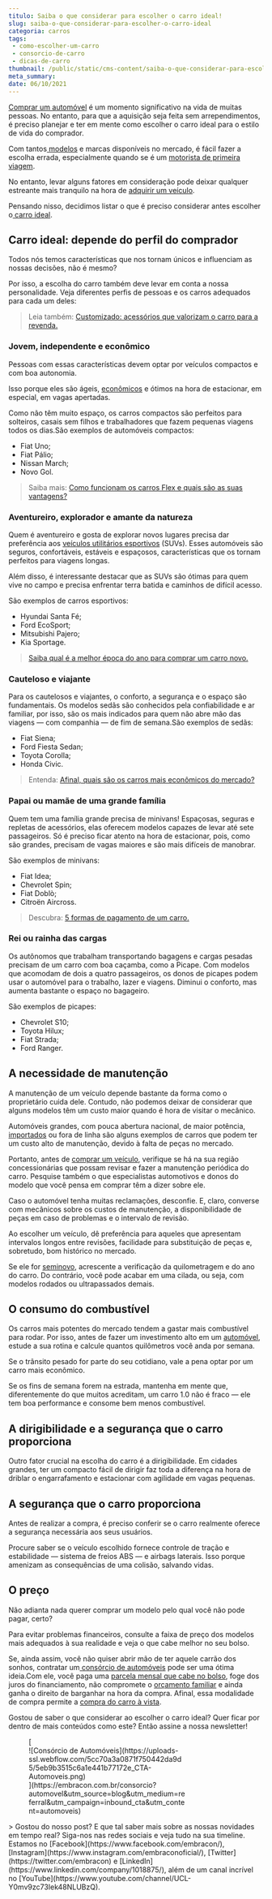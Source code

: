 ```yaml
---
titulo: Saiba o que considerar para escolher o carro ideal!
slug: saiba-o-que-considerar-para-escolher-o-carro-ideal
categoria: carros
tags:
 - como-escolher-um-carro
 - consorcio-de-carro
 - dicas-de-carro
thumbnail: /public/static/cms-content/saiba-o-que-considerar-para-escolher-o-carro-ideal.jpg
meta_summary: 
date: 06/10/2021
---
```

[Comprar um automóvel](https://www.embracon.com.br/blog/carro-seminovo-guia-completo-para-comprar) é um momento significativo na vida de muitas pessoas. No entanto, para que a aquisição seja feita sem arrependimentos, é preciso planejar e ter em mente como escolher o carro ideal para o estilo de vida do comprador.

Com tantos[ modelos](https://www.embracon.com.br/blog/os-4-modelos-de-carro-mais-esperados-para-2020) e marcas disponíveis no mercado, é fácil fazer a escolha errada, especialmente quando se é um [motorista de primeira viagem](https://www.embracon.com.br/blog/primeiro-carro-como-acertar-na-escolha).

No entanto, levar alguns fatores em consideração pode deixar qualquer estreante mais tranquilo na hora de [adquirir um veículo](https://www.embracon.com.br/consorcio-de-carros).

Pensando nisso, decidimos listar o que é preciso considerar antes escolher o[ carro ideal](https://www.embracon.com.br/blog/afinal-existe-consorcio-de-carros-importados).

Carro ideal: depende do perfil do comprador
-------------------------------------------

Todos nós temos características que nos tornam únicos e influenciam as nossas decisões, não é mesmo?

Por isso, a escolha do carro também deve levar em conta a nossa personalidade. Veja diferentes perfis de pessoas e os carros adequados para cada um deles:

> Leia também: [Customizado: acessórios que valorizam o carro para a revenda.](https://www.embracon.com.br/blog/customizado-acessorios-que-valorizam-o-carro-para-a-revenda)

### Jovem, independente e econômico

Pessoas com essas características devem optar por veículos compactos e com boa autonomia.

Isso porque eles são ágeis, [econômicos](https://www.embracon.com.br/blog/afinal-quais-sao-os-carros-mais-economicos-do-mercado) e ótimos na hora de estacionar, em especial, em vagas apertadas.

Como não têm muito espaço, os carros compactos são perfeitos para solteiros, casais sem filhos e trabalhadores que fazem pequenas viagens todos os dias.São exemplos de automóveis compactos:

- Fiat Uno;
- Fiat Pálio;
- Nissan March;
- Novo Gol.

> Saiba mais: [Como funcionam os carros Flex e quais são as suas vantagens?](https://www.embracon.com.br/blog/como-funcionam-os-carros-flex-e-quais-sao-as-suas-vantagens)

### Aventureiro, explorador e amante da natureza

Quem é aventureiro e gosta de explorar novos lugares precisa dar preferência aos [veículos utilitários esportivos](https://www.embracon.com.br/blog/3-lugares-incriveis-para-viajar-de-carro) (SUVs). Esses automóveis são seguros, confortáveis, estáveis e espaçosos, características que os tornam perfeitos para viagens longas.

Além disso, é interessante destacar que as SUVs são ótimas para quem vive no campo e precisa enfrentar terra batida e caminhos de difícil acesso.

São exemplos de carros esportivos:

- Hyundai Santa Fé;
- Ford EcoSport;
- Mitsubishi Pajero;
- Kia Sportage.

> [Saiba qual é a melhor época do ano para comprar um carro novo.](https://www.embracon.com.br/blog/saiba-qual-e-a-melhor-epoca-do-ano-para-comprar-um-carro-novo)

### Cauteloso e viajante

Para os cautelosos e viajantes, o conforto, a segurança e o espaço são fundamentais. Os modelos sedãs são conhecidos pela confiabilidade e ar familiar, por isso, são os mais indicados para quem não abre mão das viagens — com companhia — de fim de semana.São exemplos de sedãs:

- Fiat Siena;
- Ford Fiesta Sedan;
- Toyota Corolla;
- Honda Civic.

> Entenda: [Afinal, quais são os carros mais econômicos do mercado?](https://www.embracon.com.br/blog/afinal-quais-sao-os-carros-mais-economicos-do-mercado)

### Papai ou mamãe de uma grande família

Quem tem uma família grande precisa de minivans! Espaçosas, seguras e repletas de acessórios, elas oferecem modelos capazes de levar até sete passageiros. Só é preciso ficar atento na hora de estacionar, pois, como são grandes, precisam de vagas maiores e são mais difíceis de manobrar.

São exemplos de minivans:

- Fiat Idea;
- Chevrolet Spin;
- Fiat Doblò;
- Citroën Aircross.

> Descubra: [5 formas de pagamento de um carro. ](https://www.embracon.com.br/blog/5-formas-de-pagamento-de-um-carro)

### Rei ou rainha das cargas

Os autônomos que trabalham transportando bagagens e cargas pesadas precisam de um carro com boa caçamba, como a Picape. Com modelos que acomodam de dois a quatro passageiros, os donos de picapes podem usar o automóvel para o trabalho, lazer e viagens. Diminui o conforto, mas aumenta bastante o espaço no bagageiro.

São exemplos de picapes:

- Chevrolet S10;
- Toyota Hilux;
- Fiat Strada;
- Ford Ranger.

A necessidade de manutenção
---------------------------

A manutenção de um veículo depende bastante da forma como o proprietário cuida dele. Contudo, não podemos deixar de considerar que alguns modelos têm um custo maior quando é hora de visitar o mecânico.

Automóveis grandes, com pouca abertura nacional, de maior potência, [importados](https://www.embracon.com.br/blog/afinal-existe-consorcio-de-carros-importados) ou fora de linha são alguns exemplos de carros que podem ter um custo alto de manutenção, devido à falta de peças no mercado.

Portanto, antes de [comprar um veículo](https://www.embracon.com.br/blog/sobre-o-consorcio-de-veiculos-embracon), verifique se há na sua região concessionárias que possam revisar e fazer a manutenção periódica do carro. Pesquise também o que especialistas automotivos e donos do modelo que você pensa em comprar têm a dizer sobre ele.

Caso o automóvel tenha muitas reclamações, desconfie. E, claro, converse com mecânicos sobre os custos de manutenção, a disponibilidade de peças em caso de problemas e o intervalo de revisão.

Ao escolher um veículo, dê preferência para aqueles que apresentam intervalos longos entre revisões, facilidade para substituição de peças e, sobretudo, bom histórico no mercado.

Se ele for [seminovo](https://www.embracon.com.br/blog/carro-seminovo-guia-completo-para-comprar), acrescente a verificação da quilometragem e do ano do carro. Do contrário, você pode acabar em uma cilada, ou seja, com modelos rodados ou ultrapassados demais.

O consumo do combustível
------------------------

Os carros mais potentes do mercado tendem a gastar mais combustível para rodar. Por isso, antes de fazer um investimento alto em um [automóvel](https://www.embracon.com.br/consorcio-de-carros), estude a sua rotina e calcule quantos quilômetros você anda por semana.

Se o trânsito pesado for parte do seu cotidiano, vale a pena optar por um carro mais econômico.

Se os fins de semana forem na estrada, mantenha em mente que, diferentemente do que muitos acreditam, um carro 1.0 não é fraco — ele tem boa performance e consome bem menos combustível.

A dirigibilidade e a segurança que o carro proporciona
------------------------------------------------------

Outro fator crucial na escolha do carro é a dirigibilidade. Em cidades grandes, ter um compacto fácil de dirigir faz toda a diferença na hora de driblar o engarrafamento e estacionar com agilidade em vagas pequenas.

A segurança que o carro proporciona
-----------------------------------

Antes de realizar a compra, é preciso conferir se o carro realmente oferece a segurança necessária aos seus usuários.

Procure saber se o veículo escolhido fornece controle de tração e estabilidade — sistema de freios ABS — e airbags laterais. Isso porque amenizam as consequências de uma colisão, salvando vidas.

O preço
-------

Não adianta nada querer comprar um modelo pelo qual você não pode pagar, certo?

Para evitar problemas financeiros, consulte a faixa de preço dos modelos mais adequados à sua realidade e veja o que cabe melhor no seu bolso.

Se, ainda assim, você não quiser abrir mão de ter aquele carrão dos sonhos, contratar um[ consórcio de automóveis](https://www.embracon.com.br/blog/sobre-o-consorcio-de-veiculos-embracon) pode ser uma ótima ideia.Com ele, você paga uma [parcela mensal que cabe no bolso](https://www.embracon.com.br/blog/parcela-de-consorcio-tem-juros), foge dos juros do financiamento, não compromete o [orçamento familiar](https://www.embracon.com.br/blog/aprenda-como-montar-um-orcamento-familiar-em-5-passos) e ainda ganha o direito de barganhar na hora da compra. Afinal, essa modalidade de compra permite a [compra do carro à vista](https://www.embracon.com.br/blog/saiba-o-que-fazer-quando-for-contemplado-no-consorcio).

Gostou de saber o que considerar ao escolher o carro ideal? Quer ficar por dentro de mais conteúdos como este? Então assine a nossa newsletter!

<figure class="w-richtext-figure-type-image w-richtext-align-center" style="max-width:310px">[<div>![Consórcio de Automóveis](https://uploads-ssl.webflow.com/5cc70a3a0871f750442da9d5/5eb9b3515c6a1e441b77172e_CTA-Automoveis.png)</div>](https://embracon.com.br/consorcio?automovel&utm_source=blog&utm_medium=referral&utm_campaign=inbound_cta&utm_content=automoveis)</figure>> Gostou do nosso post? E que tal saber mais sobre as nossas novidades em tempo real? Siga-nos nas redes sociais e veja tudo na sua timeline. Estamos no [Facebook](https://www.facebook.com/embracon/), [Instagram](https://www.instagram.com/embraconoficial/), [Twitter](https://twitter.com/embracon) e [LinkedIn](https://www.linkedin.com/company/1018875/), além de um canal incrível no [YouTube](https://www.youtube.com/channel/UCL-Y0mv9zc73Iek48NLUBzQ).

